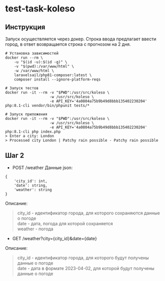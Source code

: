 # test-task-koleso

## Инструкция

Запуск осуществляется через докер. Строка ввода предлагает ввести город, в ответ возвращается строка с прогнозом на 2 дня.

```
# Установка зависимостей
docker run --rm \
    -u "$(id -u):$(id -g)" \
    -v "$(pwd):/var/www/html" \
    -w /var/www/html \
    laravelsail/php81-composer:latest \
    composer install --ignore-platform-reqs

# Запуск тестов
docker run -it --rm -v "$PWD":/usr/src/koleso \
                    -w /usr/src/koleso \
                    -e API_KEY='4a0804a75b9b49d8bbb135402230204' php:8.1-cli vendor/bin/phpunit tests/*

# Запуск приложения
docker run -it --rm -v "$PWD":/usr/src/koleso \
                    -w /usr/src/koleso \
                    -e API_KEY='4a0804a75b9b49d8bbb135402230204' php:8.1-cli php index.php
> Enter a city: London
> Processed city London | Patchy rain possible - Patchy rain possible
```

## Шаг 2

- POST /weather
  Данные json:

```
{
    'city_id': int,
    'date': string,
    'weather': string
}
```

Описание:
> city_id - идентификатор города, для которого сохраняются данные о погоде  
> date - дата, погода для которой сохраняется  
> weather - погода  


- GET /weather?city={city_id}&date={date}  

Описание:
> city_id - идентификатор города, для которого будут получены данные о погоде  
> date - дата в формате 2023-04-02, для которой будут получены данные о погоде
